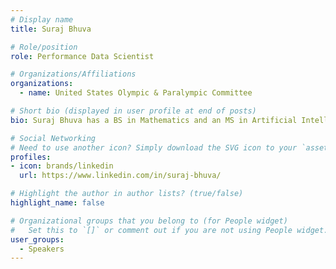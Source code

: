 ```yaml
---
# Display name
title: Suraj Bhuva

# Role/position
role: Performance Data Scientist 

# Organizations/Affiliations
organizations:
  - name: United States Olympic & Paralympic Committee

# Short bio (displayed in user profile at end of posts)
bio: Suraj Bhuva has a BS in Mathematics and an MS in Artificial Intelligence from the University of Texas at Austin. He spent a decade as a quantitative trade before becoming a Performance Data Scientist with the United States Olympic & Paralympic Committee.

# Social Networking
# Need to use another icon? Simply download the SVG icon to your `assets/media/icons/` folder.
profiles:
- icon: brands/linkedin
  url: https://www.linkedin.com/in/suraj-bhuva/

# Highlight the author in author lists? (true/false)
highlight_name: false

# Organizational groups that you belong to (for People widget)
#   Set this to `[]` or comment out if you are not using People widget.
user_groups:
  - Speakers
---
```



